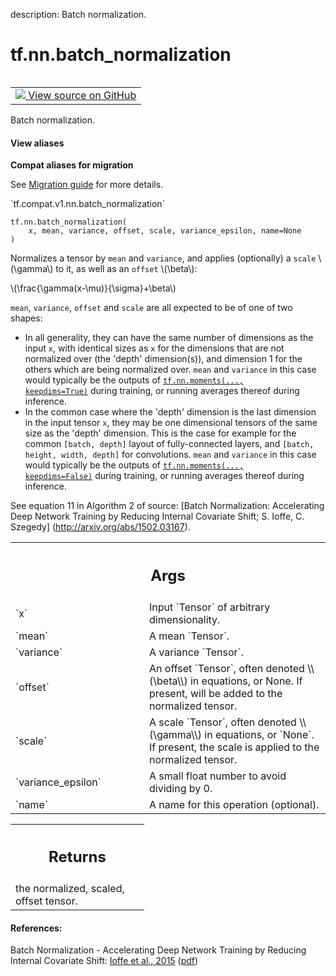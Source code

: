 description: Batch normalization.

<div itemscope itemtype="http://developers.google.com/ReferenceObject">
<meta itemprop="name" content="tf.nn.batch_normalization" />
<meta itemprop="path" content="Stable" />
</div>

# tf.nn.batch_normalization

<!-- Insert buttons and diff -->

<table class="tfo-notebook-buttons tfo-api nocontent" align="left">
<td>
  <a target="_blank" href="https://github.com/tensorflow/tensorflow/blob/r2.2/tensorflow/python/ops/nn_impl.py#L1355-L1422">
    <img src="https://www.tensorflow.org/images/GitHub-Mark-32px.png" />
    View source on GitHub
  </a>
</td>
</table>



Batch normalization.

<section class="expandable">
  <h4 class="showalways">View aliases</h4>
  <p>
<b>Compat aliases for migration</b>
<p>See
<a href="https://www.tensorflow.org/guide/migrate">Migration guide</a> for
more details.</p>
<p>`tf.compat.v1.nn.batch_normalization`</p>
</p>
</section>

<pre class="devsite-click-to-copy prettyprint lang-py tfo-signature-link">
<code>tf.nn.batch_normalization(
    x, mean, variance, offset, scale, variance_epsilon, name=None
)
</code></pre>



<!-- Placeholder for "Used in" -->

Normalizes a tensor by `mean` and `variance`, and applies (optionally) a
`scale` \\(\gamma\\) to it, as well as an `offset` \\(\beta\\):

\\(\frac{\gamma(x-\mu)}{\sigma}+\beta\\)

`mean`, `variance`, `offset` and `scale` are all expected to be of one of two
shapes:

  * In all generality, they can have the same number of dimensions as the
    input `x`, with identical sizes as `x` for the dimensions that are not
    normalized over (the 'depth' dimension(s)), and dimension 1 for the
    others which are being normalized over.
    `mean` and `variance` in this case would typically be the outputs of
    <a href="../../tf/nn/moments.md"><code>tf.nn.moments(..., keepdims=True)</code></a> during training, or running averages
    thereof during inference.
  * In the common case where the 'depth' dimension is the last dimension in
    the input tensor `x`, they may be one dimensional tensors of the same
    size as the 'depth' dimension.
    This is the case for example for the common `[batch, depth]` layout of
    fully-connected layers, and `[batch, height, width, depth]` for
    convolutions.
    `mean` and `variance` in this case would typically be the outputs of
    <a href="../../tf/nn/moments.md"><code>tf.nn.moments(..., keepdims=False)</code></a> during training, or running averages
    thereof during inference.

See equation 11 in Algorithm 2 of source: 
[Batch Normalization: Accelerating Deep Network Training by
Reducing Internal Covariate Shift; S. Ioffe, C. Szegedy]
(http://arxiv.org/abs/1502.03167).

<!-- Tabular view -->
 <table class="responsive fixed orange">
<colgroup><col width="214px"><col></colgroup>
<tr><th colspan="2"><h2 class="add-link">Args</h2></th></tr>

<tr>
<td>
`x`
</td>
<td>
Input `Tensor` of arbitrary dimensionality.
</td>
</tr><tr>
<td>
`mean`
</td>
<td>
A mean `Tensor`.
</td>
</tr><tr>
<td>
`variance`
</td>
<td>
A variance `Tensor`.
</td>
</tr><tr>
<td>
`offset`
</td>
<td>
An offset `Tensor`, often denoted \\(\beta\\) in equations, or
None. If present, will be added to the normalized tensor.
</td>
</tr><tr>
<td>
`scale`
</td>
<td>
A scale `Tensor`, often denoted \\(\gamma\\) in equations, or
`None`. If present, the scale is applied to the normalized tensor.
</td>
</tr><tr>
<td>
`variance_epsilon`
</td>
<td>
A small float number to avoid dividing by 0.
</td>
</tr><tr>
<td>
`name`
</td>
<td>
A name for this operation (optional).
</td>
</tr>
</table>



<!-- Tabular view -->
 <table class="responsive fixed orange">
<colgroup><col width="214px"><col></colgroup>
<tr><th colspan="2"><h2 class="add-link">Returns</h2></th></tr>
<tr class="alt">
<td colspan="2">
the normalized, scaled, offset tensor.
</td>
</tr>

</table>



#### References:

Batch Normalization - Accelerating Deep Network Training by Reducing
Internal Covariate Shift:
  [Ioffe et al., 2015](http://arxiv.org/abs/1502.03167)
  ([pdf](http://proceedings.mlr.press/v37/ioffe15.pdf))
